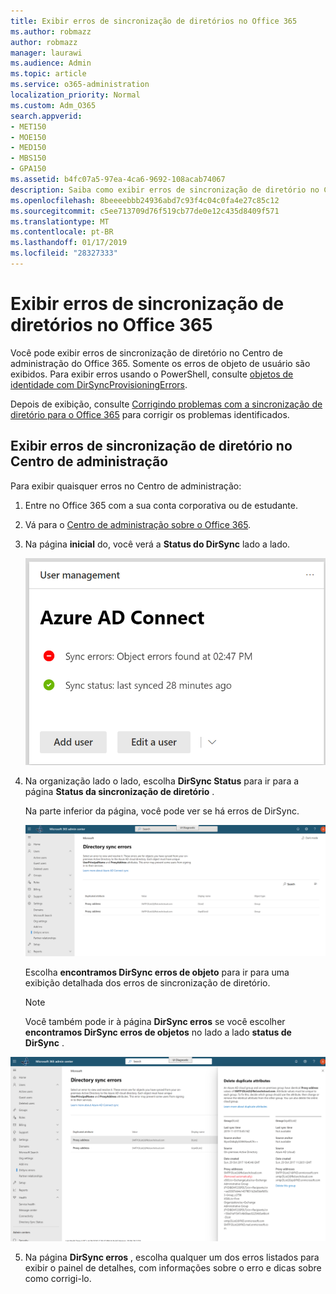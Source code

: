 ```yaml
---
title: Exibir erros de sincronização de diretórios no Office 365
ms.author: robmazz
author: robmazz
manager: laurawi
ms.audience: Admin
ms.topic: article
ms.service: o365-administration
localization_priority: Normal
ms.custom: Adm_O365
search.appverid:
- MET150
- MOE150
- MED150
- MBS150
- GPA150
ms.assetid: b4fc07a5-97ea-4ca6-9692-108acab74067
description: Saiba como exibir erros de sincronização de diretório no Centro de administração do Office 365.
ms.openlocfilehash: 8beeeebbb24936abd7c93f4c04c0fa4e27c85c12
ms.sourcegitcommit: c5ee713709d76f519cb77de0e12c435d8409f571
ms.translationtype: MT
ms.contentlocale: pt-BR
ms.lasthandoff: 01/17/2019
ms.locfileid: "28327333"
---
```

# <a name="view-directory-synchronization-errors-in-office-365"></a>Exibir erros de sincronização de diretórios no Office 365

Você pode exibir erros de sincronização de diretório no Centro de administração do Office 365. Somente os erros de objeto de usuário são exibidos. Para exibir erros usando o PowerShell, consulte [objetos de identidade com DirSyncProvisioningErrors](https://docs.microsoft.com/azure/active-directory/hybrid/how-to-connect-syncservice-duplicate-attribute-resiliency).

Depois de exibição, consulte [Corrigindo problemas com a sincronização de diretório para o Office 365](fix-problems-with-directory-synchronization.md) para corrigir os problemas identificados.
  
## <a name="view-directory-synchronization-errors-in-the-admin-center"></a>Exibir erros de sincronização de diretório no Centro de administração

Para exibir quaisquer erros no Centro de administração:
  
1. Entre no Office 365 com a sua conta corporativa ou de estudante. 
    
2. Vá para o [Centro de administração sobre o Office 365](https://support.office.com/article/758befc4-0888-4009-9f14-0d147402fd23).
    
3. Na página **inicial** do, você verá a **Status do DirSync** lado a lado. 
    
    ![O Status de DirSync lado a lado no modo de visualização admin center](media/060006e9-de61-49d5-8979-e77cda198e71.png)
  
4. Na organização lado o lado, escolha **DirSync Status** para ir para a página **Status da sincronização de diretório** . 
    
    Na parte inferior da página, você pode ver se há erros de DirSync.
    
    ![Na página Status da sincronização de diretório, você pode ver se há erros de objeto do DirSync](media/882094a3-80d3-4aae-b90b-78b27047974c.png)
  
    Escolha **encontramos DirSync erros de objeto** para ir para uma exibição detalhada dos erros de sincronização de diretório. 
    
    > [!NOTE]
    > Você também pode ir à página **DirSync erros** se você escolher **encontramos DirSync erros de objetos** no lado a lado **status de DirSync** . 
  
![Página de erros de DirSync](media/a6e302d4-6be7-4e3a-b4b5-81c5a2c02952.png)
  
5. Na página **DirSync erros** , escolha qualquer um dos erros listados para exibir o painel de detalhes, com informações sobre o erro e dicas sobre como corrigi-lo. 

